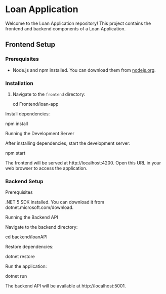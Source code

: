 # Loan Application

Welcome to the Loan Application repository! This project contains the frontend and backend components of a Loan Application.

## Frontend Setup

### Prerequisites

- Node.js and npm installed. You can download them from [nodejs.org](https://nodejs.org/).

### Installation

1. Navigate to the `frontend` directory:

   cd Frontend/loan-app

Install dependencies:

npm install

Running the Development Server

After installing dependencies, start the development server:

npm start

The frontend will be served at http://localhost:4200. Open this URL in your web browser to access the application.


### Backend Setup

Prerequisites

.NET 5 SDK installed. You can download it from dotnet.microsoft.com/download.

Running the Backend API

Navigate to the backend directory:


cd backend/loanAPI

Restore dependencies:

dotnet restore

Run the application:

dotnet run

The backend API will be available at http://localhost:5001.
